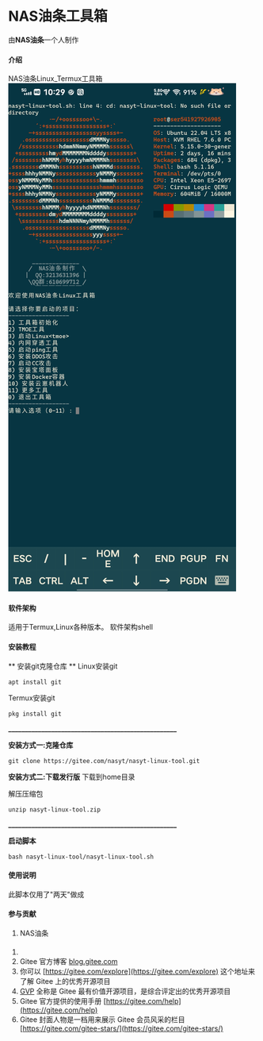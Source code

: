 # NAS油条工具箱
由**NAS油条**一个人制作
#### 介绍
NAS油条Linux_Termux工具箱
![演示图片](ysys.jpg)
#### 软件架构
适用于Termux,Linux各种版本。
软件架构shell



#### 安装教程

  ** 安装git克隆仓库 ** 
Linux安装git
```
apt install git
```
Termux安装git

```
pkg install git
```
 **___________________________________________________** 

 **安装方式一:克隆仓库** 
```
git clone https://gitee.com/nasyt/nasyt-linux-tool.git
```

 **安装方式二:下载发行版**
下载到home目录

解压压缩包
```
unzip nasyt-linux-tool.zip
```
 **___________________________________________________** 


 **启动脚本** 

```
bash nasyt-linux-tool/nasyt-linux-tool.sh
```


#### 使用说明
此脚本仅用了"两天"做成

#### 参与贡献

1.  NAS油条


#### 

1.  
2.  Gitee 官方博客 [blog.gitee.com](https://blog.gitee.com)
3.  你可以 [https://gitee.com/explore](https://gitee.com/explore) 这个地址来了解 Gitee 上的优秀开源项目
4.  [GVP](https://gitee.com/gvp) 全称是 Gitee 最有价值开源项目，是综合评定出的优秀开源项目
5.  Gitee 官方提供的使用手册 [https://gitee.com/help](https://gitee.com/help)
6.  Gitee 封面人物是一档用来展示 Gitee 会员风采的栏目 [https://gitee.com/gitee-stars/](https://gitee.com/gitee-stars/)
